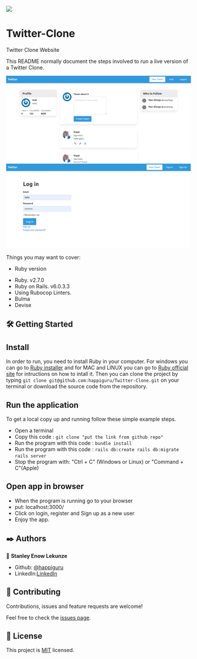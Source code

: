 ![](https://img.shields.io/badge/Microverse-blueviolet)

# Twitter-Clone
Twitter Clone Website

This README normally document the steps involved to run a live version of a Twitter Clone.

![app screenshot](img/Screenshot_2020-10-16_15-19-45.png)
![app screenshot](img/Screenshot_2020-10-16_15-20-37.png)

Things you may want to cover:

* Ruby version
- Ruby. v2.7.0
- Ruby on Rails. v6.0.3.3
- Using Rubocop Linters.
- Bulma
- Devise

## 🛠 Getting Started
## Install 
In order to run, you need to install Ruby in your computer. For windows you can go to [Ruby installer](https://rubyinstaller.org/) and for MAC and LINUX you can go to [Ruby official site](https://www.ruby-lang.org/en/downloads/) for intructions on how to intall it. Then you can clone the project by typing ```git clone git@github.com:happiguru/Twitter-Clone.git``` on your terminal or download the source code from the repository.

## Run the application
To get a local copy up and running follow these simple example steps.

- Open a terminal
- Copy this code : ```git clone "put the link from github repo"```
- Run the program with this code : ```bundle install```
- Run the program with this code : ```rails db:create rails db:migrate rails server```
- Stop the program with: "Ctrl + C" (Windows or Linux) or "Command + C"(Apple)

## Open app in browser

- When the program is running go to your browser
- put: localhost:3000/
- Click on login, register and Sign up as a new user
- Enjoy the app.

## ✒️ Authors

👤 **Stanley Enow Lekunze**

- Github: [@happiguru](https://github.com/happiguru)
- LinkedIn:[LinkedIn](https://www.linkedin.com/in/lekunze-nley)

## 🤝 Contributing
Contributions, issues and feature requests are welcome!

Feel free to check the [issues page](https://github.com/happiguru/Twitter-Clone/issues).

## 📝 License
This project is [MIT](lic.url) licensed.